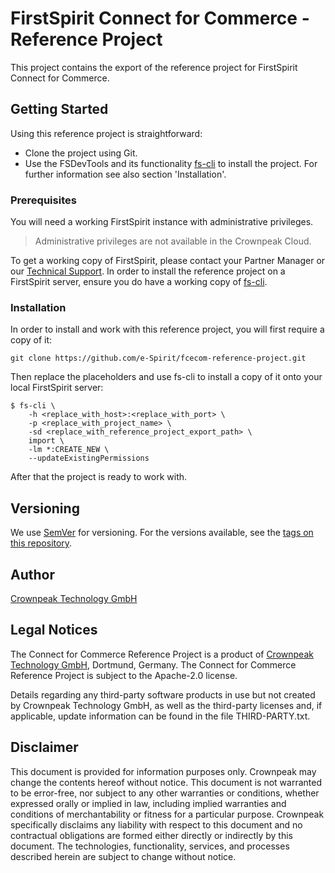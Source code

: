 # FirstSpirit Connect for Commerce - Reference Project

This project contains the export of the reference project for FirstSpirit Connect for Commerce.

## Getting Started

Using this reference project is straightforward:
- Clone the project using Git.
- Use the FSDevTools and its functionality [fs-cli](https://docs.e-spirit.com/odfs/edocs/sync/getting-started/komponenten/command-line-to/index.html) to install the project. For further information see also section 'Installation'.

### Prerequisites

You will need a working FirstSpirit instance with administrative privileges.
> Administrative privileges are not available in the Crownpeak Cloud.

To get a working copy of FirstSpirit, please contact your Partner Manager or our [Technical Support](https://support.crownpeak.com).
In order to install the reference project on a FirstSpirit server, ensure you do have a working copy of [fs-cli](https://github.com/e-Spirit/FSDevTools).

### Installation

In order to install and work with this reference project, you will first require a copy of it:
```
git clone https://github.com/e-Spirit/fcecom-reference-project.git
```
Then replace the placeholders and use fs-cli to install a copy of it onto your local FirstSpirit server:
```
$ fs-cli \
    -h <replace_with_host>:<replace_with_port> \
    -p <replace_with_project_name> \
    -sd <replace_with_reference_project_export_path> \
    import \
    -lm *:CREATE_NEW \
    --updateExistingPermissions
```
After that the project is ready to work with.

## Versioning

We use [SemVer](http://semver.org/) for versioning. For the versions available, see the [tags on this repository](https://github.com/e-Spirit/fcecom-reference-project/tags).

## Author

[Crownpeak Technology GmbH](https://www.crownpeak.com)

## Legal Notices

The Connect for Commerce Reference Project is a product of [Crownpeak Technology GmbH](https://www.crownpeak.com), Dortmund, Germany. The Connect for Commerce Reference Project is subject to the Apache-2.0 license.

Details regarding any third-party software products in use but not created by Crownpeak Technology GmbH, as well as the third-party licenses and, if applicable, update information can be found in the file THIRD-PARTY.txt.

## Disclaimer

This document is provided for information purposes only. Crownpeak may change the contents hereof without notice. This document is not warranted to be error-free, nor subject to any other warranties or conditions, whether expressed orally or implied in law, including implied warranties and conditions of merchantability or fitness for a particular purpose. Crownpeak specifically disclaims any liability with respect to this document and no contractual obligations are formed either directly or indirectly by this document. The technologies, functionality, services, and processes described herein are subject to change without notice.
